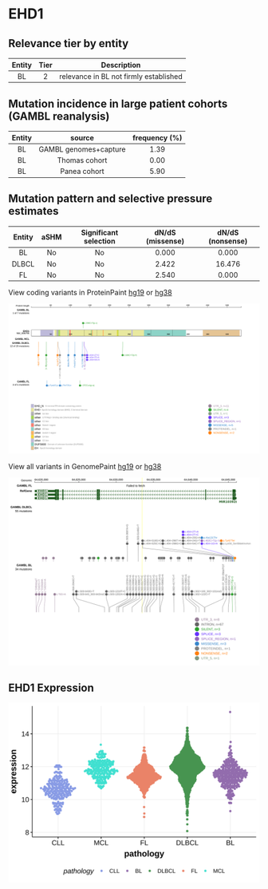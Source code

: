 # EHD1

## Relevance tier by entity

|Entity|Tier|Description                           |
|:------:|:----:|--------------------------------------|
|BL    |2   |relevance in BL not firmly established|

## Mutation incidence in large patient cohorts (GAMBL reanalysis)

|Entity|source               |frequency (%)|
|:------:|:---------------------:|:-------------:|
|BL    |GAMBL genomes+capture|1.39         |
|BL    |Thomas cohort        |0.00         |
|BL    |Panea cohort         |5.90         |

## Mutation pattern and selective pressure estimates

|Entity|aSHM|Significant selection|dN/dS (missense)|dN/dS (nonsense)|
|:------:|:----:|:---------------------:|:----------------:|:----------------:|
|BL    |No  |No                   |0.000           | 0.000          |
|DLBCL |No  |No                   |2.422           |16.476          |
|FL    |No  |No                   |2.540           | 0.000          |



View coding variants in ProteinPaint [hg19](https://morinlab.github.io/LLMPP/GAMBL/EHD1_protein.html)  or [hg38](https://morinlab.github.io/LLMPP/GAMBL/EHD1_protein_hg38.html)

![image](images/proteinpaint/EHD1_NM_006795.svg)

View all variants in GenomePaint [hg19](https://morinlab.github.io/LLMPP/GAMBL/EHD1.html)  or [hg38](https://morinlab.github.io/LLMPP/GAMBL/EHD1_hg38.html)

![image](images/proteinpaint/EHD1.svg)
## EHD1 Expression
![image](images/gene_expression/EHD1_by_pathology.svg)
